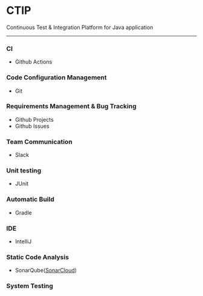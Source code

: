 # CTIP
Continuous Test & Integration Platform for Java application

---

### CI
- Github Actions

### Code Configuration Management
- Git

### Requirements Management & Bug Tracking
- Github Projects
- Github Issues

### Team Communication 
- Slack

### Unit testing
- JUnit

### Automatic Build
- Gradle

### IDE
- IntelliJ

### Static Code Analysis
- SonarQube([SonarCloud](https://sonarcloud.io/dashboard?id=sys09270883_ctip))

### System Testing
